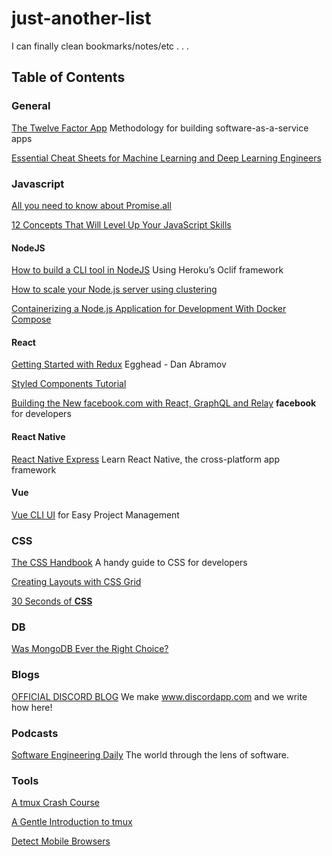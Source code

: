 # just-another-list

I can finally clean bookmarks/notes/etc . . .


## Table of Contents

### General

[The Twelve Factor App](https://12factor.net/) Methodology for building software-as-a-service apps

[Essential Cheat Sheets for Machine Learning and Deep Learning Engineers](https://startupsventurecapital.com/essential-cheat-sheets-for-machine-learning-and-deep-learning-researchers-efb6a8ebd2e5) 



### Javascript

[All you need to know about Promise.all](https://medium.freecodecamp.org/promise-all-in-javascript-with-example-6c8c5aea3e32) 

[12 Concepts That Will Level Up Your JavaScript Skills](https://hackernoon.com/12-javascript-concepts-that-will-level-up-your-development-skills-b37d16ad7104) 


#### NodeJS

[How to build a CLI tool in NodeJS](https://medium.freecodecamp.org/how-to-build-a-cli-tool-in-nodejs-bc4f67d898ec) Using Heroku’s Oclif framework

[How to scale your Node.js server using clustering](https://medium.freecodecamp.org/how-to-scale-your-node-js-server-using-clustering-c8d43c656e8f) 

[Containerizing a Node.js Application for Development With Docker Compose](https://www.digitalocean.com/community/tutorials/containerizing-a-node-js-application-for-development-with-docker-compose) 


#### React

[Getting Started with Redux](https://egghead.io/courses/getting-started-with-redux) Egghead - Dan Abramov

[Styled Components Tutorial](https://www.robinwieruch.de/react-styled-components/) 

[Building the New facebook.com with React, GraphQL and Relay](https://developers.facebook.com/videos/2019/building-the-new-facebookcom-with-react-graphql-and-relay/) __facebook__ for developers

####  React Native

[React Native Express](http://www.reactnativeexpress.com/) Learn React Native, the cross-platform app framework



#### Vue

[Vue CLI UI](https://auth0.com/blog/vue-cli-ui-for-easy-project-management/)  for Easy Project Management


### CSS

[The CSS Handbook](https://medium.freecodecamp.org/the-css-handbook-a-handy-guide-to-css-for-developers-b56695917d11) A handy guide to CSS for developers

[Creating Layouts with CSS Grid](https://www.sitepoint.com/creating-css-grid-layouts/)

[30 Seconds of __CSS__](https://30-seconds.github.io/30-seconds-of-css/)


### DB

[Was MongoDB Ever the Right Choice?](https://www.simplethread.com/was-mongodb-ever-the-right-choice/) 


### Blogs

[OFFICIAL DISCORD BLOG](https://blog.discordapp.com/)  We make www.discordapp.com and we write how here!


### Podcasts

[Software Engineering Daily](https://softwareengineeringdaily.com/category/all-episodes/exclusive-content/Podcast/)  The world through the lens of software. 


### Tools

[A tmux Crash Course](https://thoughtbot.com/blog/a-tmux-crash-course) 

[A Gentle Introduction to tmux](https://hackernoon.com/a-gentle-introduction-to-tmux-8d784c404340) 

[Detect Mobile Browsers](http://detectmobilebrowsers.com/) 










